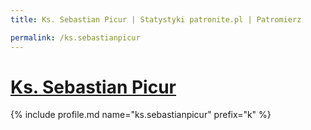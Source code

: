 ```yaml
---
title: Ks. Sebastian Picur | Statystyki patronite.pl | Patromierz

permalink: /ks.sebastianpicur
---
```


# [Ks. Sebastian Picur](https://patronite.pl/ks.sebastianpicur)

{% include profile.md name="ks.sebastianpicur" prefix="k" %}
